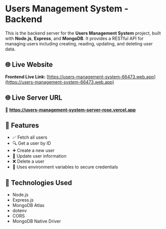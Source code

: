 # Users Management System - Backend

This is the backend server for the **Users Management System** project, built with **Node.js**, **Express**, and **MongoDB**. It provides a RESTful API for managing users including creating, reading, updating, and deleting user data.

## 🌐 Live Website

**Frontend Live Link:** [https://users-management-system-66473.web.app](https://users-management-system-66473.web.app)

## 🌐 Live Server URL

🔗 **https://users-management-system-server-rose.vercel.app**

## 🚀 Features

- ✅ Fetch all users
- 🔍 Get a user by ID
- ➕ Create a new user
- 📝 Update user information
- ❌ Delete a user
- 🔐 Uses environment variables to secure credentials

## 🧰 Technologies Used

- Node.js
- Express.js
- MongoDB Atlas
- dotenv
- CORS
- MongoDB Native Driver


